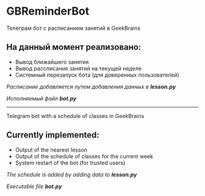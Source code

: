 # GBReminderBot

Телеграм бот с расписанием занятий в GeekBrains

## На данный момент реализовано: 
* Вывод ближайшего занятия
* Вывод рассписания занятий на текущей неделе
* Системный перезапуск бота (для доверенных пользователей)

*Расписание добавляется путем добавления данных в **lesson.py***

*Исполняемый файл **bot.py***
______________________________

Telegram bot with a schedule of classes in GeekBrains

## Currently implemented: 
* Output of the nearest lesson
* Output of the schedule of classes for the current week
* System restart of the bot (for trusted users)

*The schedule is added by adding data to **lesson.py***

*Executable file **bot.py***
